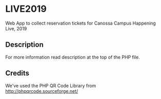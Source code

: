 # LIVE2019
Web App to collect reservation tickets for Canossa Campus Happening Live, 2019

## Description
For more information read description at the top of the PHP file.

## Credits
We've used the PHP QR Code Library from http://phpqrcode.sourceforge.net/

